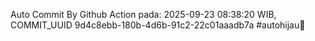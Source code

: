 Auto Commit By Github Action pada: 2025-09-23 08:38:20 WIB, COMMIT_UUID 9d4c8ebb-180b-4d6b-91c2-22c01aaadb7a #autohijau🗿
